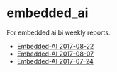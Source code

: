 # embedded_ai

For embedded ai bi weekly reports.

- [Embedded-AI 2017-08-22](./bi-weekly-reports/2017-08-22.md)
- [Embedded-AI 2017-08-07](./bi-weekly-reports/2017-08-07.md)
- [Embedded-AI 2017-07-24](./bi-weekly-reports/2017-07-24.md)

